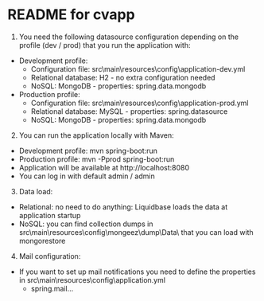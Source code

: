 README for cvapp
==========================

1. You need the following datasource configuration depending on the profile (dev / prod) that you run the application with:
- Development profile:
	- Configuration file: src\main\resources\config\application-dev.yml
	- Relational database: H2 - no extra configuration needed
	- NoSQL: MongoDB - properties: spring.data.mongodb
- Production profile: 
	- Configuration file: src\main\resources\config\application-prod.yml
	- Relational database: MySQL - properties: spring.datasource
	- NoSQL: MongoDB - properties: spring.data.mongodb
	
2. You can run the application locally with Maven:
- Development profile: 
	mvn spring-boot:run
- Production profile: 
	mvn -Pprod spring-boot:run
- Application will be available at  http://localhost:8080
- You can log in with default admin / admin

3. Data load:
- Relational: no need to do anything: Liquidbase loads the data at application startup
- NoSQL: you can find collection dumps in src\main\resources\config\mongeez\dump\Data\ that you can load with mongorestore

4. Mail configuration:
- If you want to set up mail notifications you need to define the properties in src\main\resources\config\application.yml
	- spring.mail...
